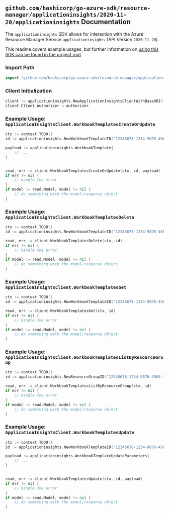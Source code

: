 
## `github.com/hashicorp/go-azure-sdk/resource-manager/applicationinsights/2020-11-20/applicationinsights` Documentation

The `applicationinsights` SDK allows for interaction with the Azure Resource Manager Service `applicationinsights` (API Version `2020-11-20`).

This readme covers example usages, but further information on [using this SDK can be found in the project root](https://github.com/hashicorp/go-azure-sdk/tree/main/docs).

### Import Path

```go
import "github.com/hashicorp/go-azure-sdk/resource-manager/applicationinsights/2020-11-20/applicationinsights"
```


### Client Initialization

```go
client := applicationinsights.NewApplicationInsightsClientWithBaseURI("https://management.azure.com")
client.Client.Authorizer = authorizer
```


### Example Usage: `ApplicationInsightsClient.WorkbookTemplatesCreateOrUpdate`

```go
ctx := context.TODO()
id := applicationinsights.NewWorkbookTemplateID("12345678-1234-9876-4563-123456789012", "example-resource-group", "resourceValue")

payload := applicationinsights.WorkbookTemplate{
	// ...
}


read, err := client.WorkbookTemplatesCreateOrUpdate(ctx, id, payload)
if err != nil {
	// handle the error
}
if model := read.Model; model != nil {
	// do something with the model/response object
}
```


### Example Usage: `ApplicationInsightsClient.WorkbookTemplatesDelete`

```go
ctx := context.TODO()
id := applicationinsights.NewWorkbookTemplateID("12345678-1234-9876-4563-123456789012", "example-resource-group", "resourceValue")

read, err := client.WorkbookTemplatesDelete(ctx, id)
if err != nil {
	// handle the error
}
if model := read.Model; model != nil {
	// do something with the model/response object
}
```


### Example Usage: `ApplicationInsightsClient.WorkbookTemplatesGet`

```go
ctx := context.TODO()
id := applicationinsights.NewWorkbookTemplateID("12345678-1234-9876-4563-123456789012", "example-resource-group", "resourceValue")

read, err := client.WorkbookTemplatesGet(ctx, id)
if err != nil {
	// handle the error
}
if model := read.Model; model != nil {
	// do something with the model/response object
}
```


### Example Usage: `ApplicationInsightsClient.WorkbookTemplatesListByResourceGroup`

```go
ctx := context.TODO()
id := applicationinsights.NewResourceGroupID("12345678-1234-9876-4563-123456789012", "example-resource-group")

read, err := client.WorkbookTemplatesListByResourceGroup(ctx, id)
if err != nil {
	// handle the error
}
if model := read.Model; model != nil {
	// do something with the model/response object
}
```


### Example Usage: `ApplicationInsightsClient.WorkbookTemplatesUpdate`

```go
ctx := context.TODO()
id := applicationinsights.NewWorkbookTemplateID("12345678-1234-9876-4563-123456789012", "example-resource-group", "resourceValue")

payload := applicationinsights.WorkbookTemplateUpdateParameters{
	// ...
}


read, err := client.WorkbookTemplatesUpdate(ctx, id, payload)
if err != nil {
	// handle the error
}
if model := read.Model; model != nil {
	// do something with the model/response object
}
```

